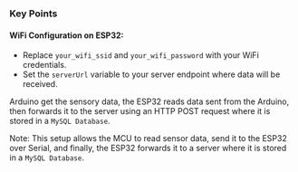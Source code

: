 ### Key Points
#### WiFi Configuration on ESP32: 
- Replace `your_wifi_ssid` and `your_wifi_password` with your WiFi credentials.
- Set the `serverUrl` variable to your server endpoint where data will be received.

Arduino get the sensory data,
the ESP32 reads data sent from the Arduino, then forwards it to the server using an HTTP POST request where it is stored in a `MySQL Database`.

Note: This setup allows the MCU to read sensor data, send it to the ESP32 over Serial, and finally, the ESP32 forwards it to a server  where it is stored in a `MySQL Database`.
